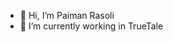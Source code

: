 - 👋 Hi, I’m Paiman Rasoli
- 🌱 I’m currently working in TrueTale


<!---
paiman-truetale/paiman-truetale is a ✨ special ✨ repository because its `README.md` (this file) appears on your GitHub profile.
You can click the Preview link to take a look at your changes.
--->
